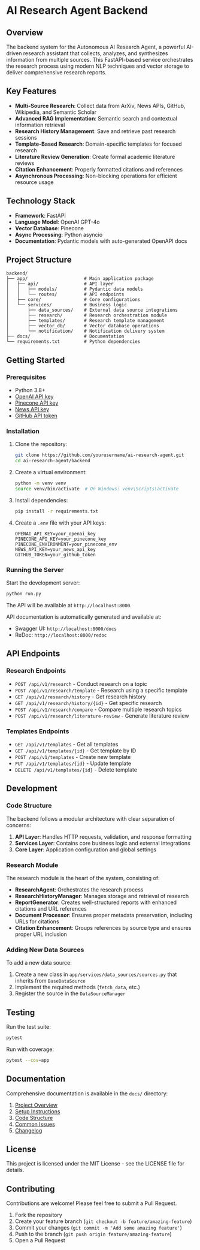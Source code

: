 # AI Research Agent Backend

## Overview

The backend system for the Autonomous AI Research Agent, a powerful AI-driven research assistant that collects, analyzes, and synthesizes information from multiple sources. This FastAPI-based service orchestrates the research process using modern NLP techniques and vector storage to deliver comprehensive research reports.

## Key Features

- **Multi-Source Research**: Collect data from ArXiv, News APIs, GitHub, Wikipedia, and Semantic Scholar
- **Advanced RAG Implementation**: Semantic search and contextual information retrieval
- **Research History Management**: Save and retrieve past research sessions
- **Template-Based Research**: Domain-specific templates for focused research
- **Literature Review Generation**: Create formal academic literature reviews
- **Citation Enhancement**: Properly formatted citations and references
- **Asynchronous Processing**: Non-blocking operations for efficient resource usage

## Technology Stack

- **Framework**: FastAPI
- **Language Model**: OpenAI GPT-4o
- **Vector Database**: Pinecone
- **Async Processing**: Python asyncio
- **Documentation**: Pydantic models with auto-generated OpenAPI docs

## Project Structure

```
backend/
├── app/                     # Main application package
│   ├── api/                 # API layer
│   │   ├── models/          # Pydantic data models
│   │   └── routes/          # API endpoints
│   ├── core/                # Core configurations
│   └── services/            # Business logic
│       ├── data_sources/    # External data source integrations
│       ├── research/        # Research orchestration module
│       ├── templates/       # Research template management
│       ├── vector_db/       # Vector database operations
│       └── notification/    # Notification delivery system
├── docs/                    # Documentation
└── requirements.txt         # Python dependencies
```

## Getting Started

### Prerequisites

- Python 3.8+
- [OpenAI API key](https://platform.openai.com/)
- [Pinecone API key](https://www.pinecone.io/)
- [News API key](https://newsapi.org/)
- [GitHub API token](https://github.com/settings/tokens)

### Installation

1. Clone the repository:

   ```bash
   git clone https://github.com/yourusername/ai-research-agent.git
   cd ai-research-agent/backend
   ```

2. Create a virtual environment:

   ```bash
   python -m venv venv
   source venv/bin/activate  # On Windows: venv\Scripts\activate
   ```

3. Install dependencies:

   ```bash
   pip install -r requirements.txt
   ```

4. Create a `.env` file with your API keys:
   ```
   OPENAI_API_KEY=your_openai_key
   PINECONE_API_KEY=your_pinecone_key
   PINECONE_ENVIRONMENT=your_pinecone_env
   NEWS_API_KEY=your_news_api_key
   GITHUB_TOKEN=your_github_token
   ```

### Running the Server

Start the development server:

```bash
python run.py
```

The API will be available at `http://localhost:8000`.

API documentation is automatically generated and available at:

- Swagger UI: `http://localhost:8000/docs`
- ReDoc: `http://localhost:8000/redoc`

## API Endpoints

### Research Endpoints

- `POST /api/v1/research` - Conduct research on a topic
- `POST /api/v1/research/template` - Research using a specific template
- `GET /api/v1/research/history` - Get research history
- `GET /api/v1/research/history/{id}` - Get specific research
- `POST /api/v1/research/compare` - Compare multiple research topics
- `POST /api/v1/research/literature-review` - Generate literature review

### Templates Endpoints

- `GET /api/v1/templates` - Get all templates
- `GET /api/v1/templates/{id}` - Get template by ID
- `POST /api/v1/templates` - Create new template
- `PUT /api/v1/templates/{id}` - Update template
- `DELETE /api/v1/templates/{id}` - Delete template

## Development

### Code Structure

The backend follows a modular architecture with clear separation of concerns:

1. **API Layer**: Handles HTTP requests, validation, and response formatting
2. **Services Layer**: Contains core business logic and external integrations
3. **Core Layer**: Application configuration and global settings

### Research Module

The research module is the heart of the system, consisting of:

- **ResearchAgent**: Orchestrates the research process
- **ResearchHistoryManager**: Manages storage and retrieval of research
- **ReportGenerator**: Creates well-structured reports with enhanced citations and URL references
- **Document Processor**: Ensures proper metadata preservation, including URLs for citations
- **Citation Enhancement**: Groups references by source type and ensures proper URL inclusion

### Adding New Data Sources

To add a new data source:

1. Create a new class in `app/services/data_sources/sources.py` that inherits from `BaseDataSource`
2. Implement the required methods (`fetch_data`, etc.)
3. Register the source in the `DataSourceManager`

## Testing

Run the test suite:

```bash
pytest
```

Run with coverage:

```bash
pytest --cov=app
```

## Documentation

Comprehensive documentation is available in the `docs/` directory:

1. [Project Overview](docs/1_Project_Overview.md)
2. [Setup Instructions](docs/2_Setup_Instructions.md)
3. [Code Structure](docs/3_Code_Structure.md)
4. [Common Issues](docs/4_Common_Issues.md)
5. [Changelog](docs/5_Changelog.md)

## License

This project is licensed under the MIT License - see the LICENSE file for details.

## Contributing

Contributions are welcome! Please feel free to submit a Pull Request.

1. Fork the repository
2. Create your feature branch (`git checkout -b feature/amazing-feature`)
3. Commit your changes (`git commit -m 'Add some amazing feature'`)
4. Push to the branch (`git push origin feature/amazing-feature`)
5. Open a Pull Request
